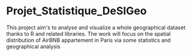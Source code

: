 # Projet_Statistique_DeSIGeo
 This project aim's to analyse and visualize a whole geographical dataset thanks to R and related libraries. The work will focus on the spatial distribution of AirBNB appartement in Paris via some statistics and geographical analysis
